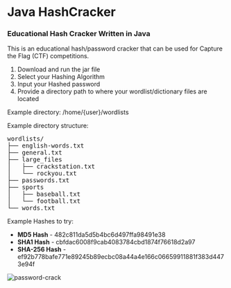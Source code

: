# Java HashCracker

### Educational Hash Cracker Written in Java

This is an educational hash/password cracker that can be used for Capture the Flag (CTF) competitions. 

1. Download and run the jar file
2. Select your Hashing Algorithm
3. Input your Hashed password
4. Provide a directory path to where your wordlist/dictionary files are located

Example directory: /home/{user}/wordlists

Example directory structure:

<pre>
wordlists/
├── english-words.txt
├── general.txt
├── large_files
│   ├── crackstation.txt
│   └── rockyou.txt
├── passwords.txt
├── sports
│   ├── baseball.txt
│   └── football.txt
└── words.txt
</pre>

Example Hashes to try:

- **MD5 Hash**     - 482c811da5d5b4bc6d497ffa98491e38
- **SHA1 Hash**    - cbfdac6008f9cab4083784cbd1874f76618d2a97
- **SHA-256 Hash** - ef92b778bafe771e89245b89ecbc08a44a4e166c06659911881f383d4473e94f


![password-crack](https://user-images.githubusercontent.com/49283017/154892429-2d580027-2570-4855-a1c4-f587a342a4a5.gif)

